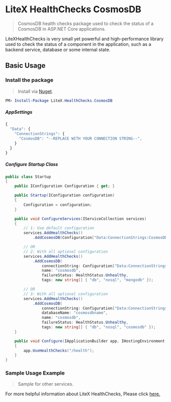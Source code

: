 # LiteX HealthChecks CosmosDB
> CosmosDB health checks package used to check the status of a CosmosDB in ASP.NET Core applications.

LiteXHealthChecks is very small yet powerful and high-performance library used to check the status of a component in the application, such as a backend service, database or some internal state.


## Basic Usage

### Install the package

> Install via [Nuget](https://www.nuget.org/packages/LiteX.HealthChecks.CosmosDB/).

```Powershell
PM> Install-Package LiteX.HealthChecks.CosmosDB
```

##### AppSettings
```js
{  
  "Data": {
    "ConnectionStrings": {
      "CosmosDB": "--REPLACE WITH YOUR CONNECTION STRING--",
    }
  }
}
```

##### Configure Startup Class
```cs
public class Startup
{
    public IConfiguration Configuration { get; }

    public Startup(IConfiguration configuration)
    {
        Configuration = configuration;
    }

    public void ConfigureServices(IServiceCollection services)
    {
        // 1: Use default configuration
        services.AddHealthChecks()
            .AddCosmosDB(Configuration["Data:ConnectionStrings:CosmosDB"]);

        // OR
        // 2: With all optional configuration
        services.AddHealthChecks()
            .AddCosmosDB(
                connectionString: Configuration["Data:ConnectionStrings:CosmosDB"],
                name: "cosmosdb",
                failureStatus: HealthStatus.Unhealthy,
                tags: new string[] { "db", "nosql", "mongodb" });

        // OR
        // 3: With all optional configuration
        services.AddHealthChecks()
            .AddCosmosDB(
                connectionString: Configuration["Data:ConnectionStrings:CosmosDB"],
                databaseName: "cosmosdbname",
                name: "cosmosdb",
                failureStatus: HealthStatus.Unhealthy,
                tags: new string[] { "db", "nosql", "cosmosdb" });
    }

    public void Configure(IApplicationBuilder app, IHostingEnvironment env)
    {
        app.UseHealthChecks("/health");
    }
}
```

### Sample Usage Example
> Sample for other services. 

For more helpful information about LiteX HealthChecks, Please click [here.](https://github.com/a-patel/LiteXHealthChecks#22--configure-startup-class)

